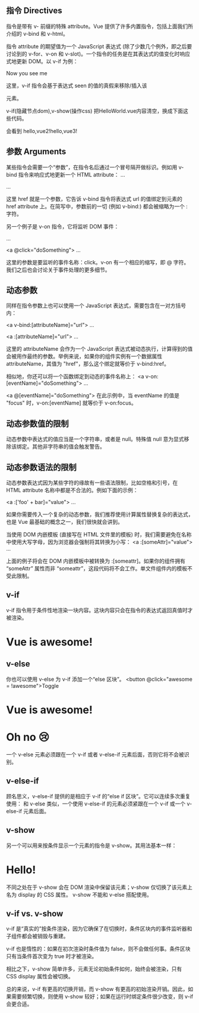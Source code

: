 ## 指令 Directives​
指令是带有 v- 前缀的特殊 attribute。Vue 提供了许多内置指令，包括上面我们所介绍的 v-bind 和 v-html。

指令 attribute 的期望值为一个 JavaScript 表达式 (除了少数几个例外，即之后要讨论到的 v-for、v-on 和 v-slot)。一个指令的任务是在其表达式的值变化时响应式地更新 DOM。以 v-if 为例：
<p v-if="seen">Now you see me</p>
这里，v-if 指令会基于表达式 seen 的值的真假来移除/插入该 <p> 元素。


v-if(隐藏节点dom),v-show(操作css)
把HelloWorld.vue内容清空，换成下面这些代码。
<template>
<div>
  <span v-show="flag">hello,vue1!</span>
  <!-- 可以使用比较表达式 -->
  <span v-show="2>1">hello,vue2!</span>
  <span v-if="3>1">hello,vue3!</span>
</div>

</template>

<script setup lang="ts">
const flag:boolean = false
</script>


会看到 hello,vue2!hello,vue3!


## 参数 Arguments​
某些指令会需要一个“参数”，在指令名后通过一个冒号隔开做标识。例如用 v-bind 指令来响应式地更新一个 HTML attribute：
<a v-bind:href="url"> ... </a>

<!-- 简写 -->
<a :href="url"> ... </a>

这里 href 就是一个参数，它告诉 v-bind 指令将表达式 url 的值绑定到元素的 href attribute 上。在简写中，参数前的一切 (例如 v-bind:) 都会被缩略为一个 : 字符。

另一个例子是 v-on 指令，它将监听 DOM 事件：

<a v-on:click="doSomething"> ... </a>

<!-- 简写 -->
<a @click="doSomething"> ... </a>

这里的参数是要监听的事件名称：click。v-on 有一个相应的缩写，即 @ 字符。我们之后也会讨论关于事件处理的更多细节。


## 动态参数​
同样在指令参数上也可以使用一个 JavaScript 表达式，需要包含在一对方括号内：
<!--
注意，参数表达式有一些约束，
参见下面“动态参数值的限制”与“动态参数语法的限制”章节的解释
-->
<a v-bind:[attributeName]="url"> ... </a>

<!-- 简写 -->
<a :[attributeName]="url"> ... </a>

这里的 attributeName 会作为一个 JavaScript 表达式被动态执行，计算得到的值会被用作最终的参数。举例来说，如果你的组件实例有一个数据属性 attributeName，其值为 "href"，那么这个绑定就等价于 v-bind:href。

相似地，你还可以将一个函数绑定到动态的事件名称上：
<a v-on:[eventName]="doSomething"> ... </a>

<!-- 简写 -->
<a @[eventName]="doSomething">
在此示例中，当 eventName 的值是 "focus" 时，v-on:[eventName] 就等价于 v-on:focus。


## 动态参数值的限制​
动态参数中表达式的值应当是一个字符串，或者是 null。特殊值 null 意为显式移除该绑定。其他非字符串的值会触发警告。

## 动态参数语法的限制​
动态参数表达式因为某些字符的缘故有一些语法限制，比如空格和引号，在 HTML attribute 名称中都是不合法的。例如下面的示例：

<!-- 这会触发一个编译器警告 -->
<a :['foo' + bar]="value"> ... </a>

如果你需要传入一个复杂的动态参数，我们推荐使用计算属性替换复杂的表达式，也是 Vue 最基础的概念之一，我们很快就会讲到。

当使用 DOM 内嵌模板 (直接写在 HTML 文件里的模板) 时，我们需要避免在名称中使用大写字母，因为浏览器会强制将其转换为小写：
<a :[someAttr]="value"> ... </a>

上面的例子将会在 DOM 内嵌模板中被转换为 :[someattr]。如果你的组件拥有 “someAttr” 属性而非 “someattr”，这段代码将不会工作。单文件组件内的模板不受此限制。

## v-if
v-if 指令用于条件性地渲染一块内容。这块内容只会在指令的表达式返回真值时才被渲染。
<h1 v-if="awesome">Vue is awesome!</h1>

## v-else
你也可以使用 v-else 为 v-if 添加一个“else 区块”。
<button @click="awesome = !awesome">Toggle</button>

<h1 v-if="awesome">Vue is awesome!</h1>
<h1 v-else>Oh no 😢</h1>

一个 v-else 元素必须跟在一个 v-if 或者 v-else-if 元素后面，否则它将不会被识别。

## v-else-if
顾名思义，v-else-if 提供的是相应于 v-if 的“else if 区块”。它可以连续多次重复使用：
和 v-else 类似，一个使用 v-else-if 的元素必须紧跟在一个 v-if 或一个 v-else-if 元素后面。

## v-show
另一个可以用来按条件显示一个元素的指令是 v-show。其用法基本一样：
<h1 v-show="ok">Hello!</h1>
不同之处在于 v-show 会在 DOM 渲染中保留该元素；v-show 仅切换了该元素上名为 display 的 CSS 属性。
v-show 不能和 v-else 搭配使用。

## v-if vs. v-show
v-if 是“真实的”按条件渲染，因为它确保了在切换时，条件区块内的事件监听器和子组件都会被销毁与重建。

v-if 也是惰性的：如果在初次渲染时条件值为 false，则不会做任何事。条件区块只有当条件首次变为 true 时才被渲染。

相比之下，v-show 简单许多，元素无论初始条件如何，始终会被渲染，只有 CSS display 属性会被切换。

总的来说，v-if 有更高的切换开销，而 v-show 有更高的初始渲染开销。因此，如果需要频繁切换，则使用 v-show 较好；如果在运行时绑定条件很少改变，则 v-if 会更合适。